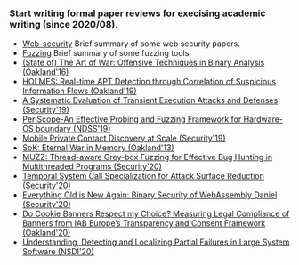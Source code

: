 ### Start writing formal paper reviews for execising academic writing (since 2020/08).
- [Web-security](web-security.md) Brief summary of some web security papers.
- [Fuzzing](https://github.com/bin2415/fuzzing_paper) Brief summary of some fuzzing tools
- [(State of) The Art of War: Offensive Techniques in Binary Analysis (Oakland'16)](angr.md)
- [HOLMES: Real-time APT Detection through Correlation of Suspicious Information Flows (Oakland'19)](holmes.md)
- [A Systematic Evaluation of Transient Execution Attacks and Defenses (Security'19)](transient-exe.md)
- [PeriScope-An Effective Probing and Fuzzing Framework for Hardware-OS boundary (NDSS'19)](periscope.md)
- [Mobile Private Contact Discovery at Scale (Security'19)](mobile-contact-security19.md)
- [SoK: Eternal War in Memory (Oakland'13)](memory-safety.md)
- [MUZZ: Thread-aware Grey-box Fuzzing for Effective Bug Hunting in Multithreaded Programs (Security'20)](muzz.md)
- [Temporal System Call Specialization for Attack Surface Reduction (Security'20)](temporal-specialization.md)
- [Everything Old is New Again: Binary Security of WebAssembly Daniel (Security'20)](wasm.md)
- [Do Cookie Banners Respect my Choice? Measuring Legal Compliance of Banners from IAB Europe’s Transparency and Consent Framework (Oakland'20)](cookie-banners.md)
- [Understanding, Detecting and Localizing Partial Failures in Large System Software (NSDI'20)](omegagen.md)
